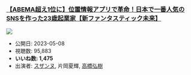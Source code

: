 ### [【ABEMA超え1位に】位置情報アプリで革命！日本で一番人気のSNSを作った23歳起業家【新ファンタスティック未来】](https://www.youtube.com/watch?v=m8udFJgDjuM)
[![](https://img.youtube.com/vi/m8udFJgDjuM/sddefault.jpg)](https://www.youtube.com/watch?v=m8udFJgDjuM)
-   公開日: 2023-05-08
-   視聴数: 95,883
-   **いいね数: 1,475**
-   出演者: [スザンヌ](/rehacq_fan/people/スザンヌ "wikilink"), 片岡夏輝, [高橋弘樹](/rehacq_fan/people/高橋弘樹 "wikilink")
